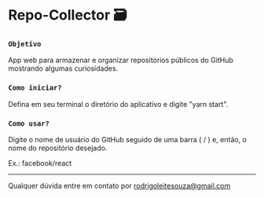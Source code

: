 # Repo-Collector 🗃️

### `Objetivo`

App web para armazenar e organizar repositórios públicos do GitHub mostrando algumas curiosidades.

### `Como iniciar?`

Defina em seu terminal o diretório do aplicativo e digite "yarn start".

### `Como usar?`

Digite o nome de usuário do GitHub seguido de uma barra ( / ) e, então, o nome do repositório desejado.

Ex.: facebook/react

------------------------------------------------------------------

Qualquer dúvida entre em contato por <a href="mailto:rodrigoleitesouza@gmail.com?">rodrigoleitesouza@gmail.com</a>
